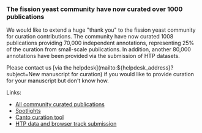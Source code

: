 ### The fission yeast community have now curated over 1000 publications
<!-- pombase_flags: frontpage -->
<!-- newsfeed_thumbnail: pombase-logo-32x32px.png -->

We would like to extend a huge "thank you" to the fission yeast
community for curation contributions. The community have now curated
1008 publications providing 70,000 independent annotations, representing
25% of the curation from small-scale publications. In addition, another
80,000 annotations have been provided via the submission of HTP
datasets.

Please contact us
[via the helpdesk](mailto:${helpdesk_address}?subject=New manuscript for curation)
if you would like to provide curation for your manuscript but don't
know how.

Links:

 - [All community curated publications](https://www.pombase.org/reference_list/community)
 - [Spotlights](https://www.pombase.org/archive/spotlight)
 - [Canto curation tool](https://curation.pombase.org/pombe)
 - [HTP data and browser track submission](https://www.pombase.org/submit-data)
